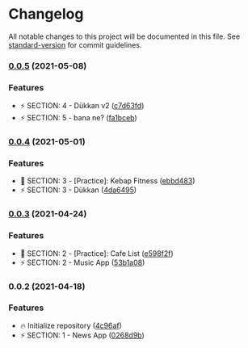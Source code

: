 # Changelog

All notable changes to this project will be documented in this file. See [standard-version](https://github.com/conventional-changelog/standard-version) for commit guidelines.

### [0.0.5](https://github.com/Kodluyoruz/taskforce/compare/v0.0.4...v0.0.5) (2021-05-08)


### Features

* :zap: SECTION: 4 - Dükkan v2 ([c7d63fd](https://github.com/Kodluyoruz/taskforce/commit/c7d63fdb8802ee0b15ce817352d676ec1b166d9d))
* :zap: SECTION: 5 - bana ne? ([fa1bceb](https://github.com/Kodluyoruz/taskforce/commit/fa1bceb6a7f634936f6c874143aab40a7b9d0626))

### [0.0.4](https://github.com/ezranbayantemur/patika/compare/v0.0.3...v0.0.4) (2021-05-01)

### Features

- :construction: SECTION: 3 - [Practice]: Kebap Fitness ([ebbd483](https://github.com/ezranbayantemur/patika/commit/ebbd4838f9b99dd6d7ae26737f501f25f7d91feb))
- :zap: SECTION: 3 - Dükkan ([4da6495](https://github.com/ezranbayantemur/patika/commit/4da64955293fab08a83450caeff2a30bfa06cd83))

### [0.0.3](https://github.com/ezranbayantemur/patika/compare/v0.0.2...v0.0.3) (2021-04-24)

### Features

- :construction: SECTION: 2 - [Practice]: Cafe List ([e598f2f](https://github.com/ezranbayantemur/patika/commit/e598f2f3bc06f9e99cc65701f26d1d3b22e1f46c))
- :zap: SECTION: 2 - Music App ([53b1a08](https://github.com/ezranbayantemur/patika/commit/53b1a086b1ab995ae9153e3cec4b58b73f24088b))

### 0.0.2 (2021-04-18)

### Features

- :fire: Initialize repository ([4c96af](https://github.com/ezranbayantemur/patika/commit/4c96afe4d429b9f00c0ed594eb2be86b0d016aca))
- :zap: SECTION: 1 - News App ([0268d9b](https://github.com/ezranbayantemur/patika/commit/0268d9ba3cc0622c3976472034418c3917099091))
